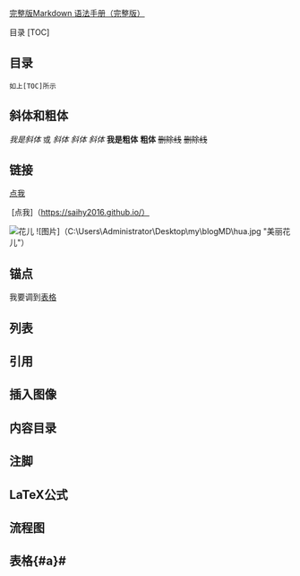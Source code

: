 [完整版Markdown 语法手册（完整版）](http://blog.leanote.com/post/freewalk/Markdown-%E8%AF%AD%E6%B3%95%E6%89%8B%E5%86%8C#title)

目录
[TOC]

## 目录
	如上[TOC]所示
## 斜体和粗体
*我是斜体* 或 _斜体_
	*斜体*  _斜体_
**我是粗体**
	**粗体**
~~删除线~~
	~~删除线~~
## 链接

[点我](https://saihy2016.github.io/)

​	[点我]（https://saihy2016.github.io/）

![花儿](C:\Users\Administrator\Desktop\my\blogMD\hua.jpg '美丽的花儿' )
	![图片]（C:\Users\Administrator\Desktop\my\blogMD\hua.jpg "美丽花儿"）

## 锚点
 我要调到[表格](#a)
## 列表
## 引用
## 插入图像
## 内容目录
## 注脚
## LaTeX公式
## 流程图
## 表格{#a}#
